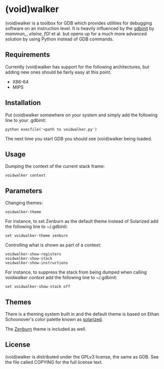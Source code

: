 # (void)walker

(void)walker is a toolbox for GDB which provides utilities for debugging
software on an instruction level. It is heavily influenced by the
[gdbinit](https://github.com/gdbinit/Gdbinit) by  *mammon_*, *elaine*, *fG!*
et al. but opens up for a much more advanced solution by using Python instead
of GDB commands.


## Requirements

Currently (void)walker has support for the following architectures, but adding
new ones should be fairly easy at this point.

 * X86-64
 * MIPS


## Installation

Put (void)walker somewhere on your system and simply add the following line to
your .gdbinit:

    python execfile('<path to voidwalker.py')

The next time you start GDB you should see (void)walker being loaded.


## Usage

Dumping the context of the current stack frame:

    voidwalker context


## Parameters

Changing themes:

    voidwalker-theme

For instance, to set Zenburn as the default theme instead of Solarized add the
following line to ~/.gdbinit:

    set voidwalker-theme zenburn

Controlling what is shown as part of a context:

    voidwalker-show-registers
    voidwalker-show-stack
    voidwalker-show-instructions

For instance, to suppress the stack from being dumped when calling *voidwalker
context* add the following line to ~/.gdbinit:

    set voidwalker-show-stack off


## Themes

There is a theming system built in and the default theme is based on
Ethan Schoonover's color palette known as
[solarized](http://ethanschoonover.com/solarized).

The [Zenburn](http://slinky.imukuppi.org/zenburnpage/) theme is included as
well.


## License

(void)walker is distributed under the GPLv3 license, the same as GDB. See the
file called COPYING for the full license text.
